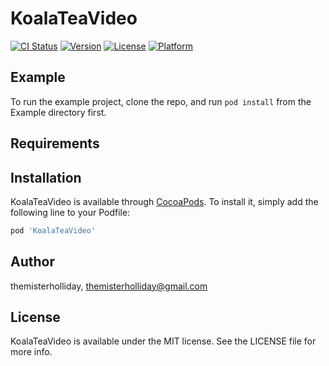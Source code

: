 # KoalaTeaVideo

[![CI Status](https://img.shields.io/travis/themisterholliday/KoalaTeaVideo.svg?style=flat)](https://travis-ci.org/themisterholliday/KoalaTeaVideo)
[![Version](https://img.shields.io/cocoapods/v/KoalaTeaVideo.svg?style=flat)](https://cocoapods.org/pods/KoalaTeaVideo)
[![License](https://img.shields.io/cocoapods/l/KoalaTeaVideo.svg?style=flat)](https://cocoapods.org/pods/KoalaTeaVideo)
[![Platform](https://img.shields.io/cocoapods/p/KoalaTeaVideo.svg?style=flat)](https://cocoapods.org/pods/KoalaTeaVideo)

## Example

To run the example project, clone the repo, and run `pod install` from the Example directory first.

## Requirements

## Installation

KoalaTeaVideo is available through [CocoaPods](https://cocoapods.org). To install
it, simply add the following line to your Podfile:

```ruby
pod 'KoalaTeaVideo'
```

## Author

themisterholliday, themisterholliday@gmail.com

## License

KoalaTeaVideo is available under the MIT license. See the LICENSE file for more info.
